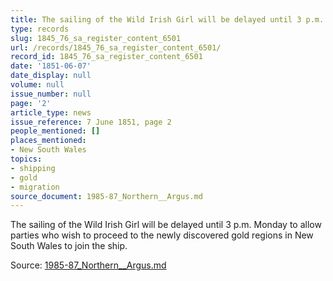 ```yaml
---
title: The sailing of the Wild Irish Girl will be delayed until 3 p.m. Monday
type: records
slug: 1845_76_sa_register_content_6501
url: /records/1845_76_sa_register_content_6501/
record_id: 1845_76_sa_register_content_6501
date: '1851-06-07'
date_display: null
volume: null
issue_number: null
page: '2'
article_type: news
issue_reference: 7 June 1851, page 2
people_mentioned: []
places_mentioned:
- New South Wales
topics:
- shipping
- gold
- migration
source_document: 1985-87_Northern__Argus.md
---
```


The sailing of the Wild Irish Girl will be delayed until 3 p.m. Monday to allow parties who wish to proceed to the newly discovered gold regions in New South Wales to join the ship.

Source: [1985-87_Northern__Argus.md](/downloads/markdown/1985-87_Northern__Argus.md)
